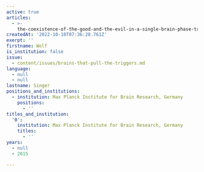 ```yaml
---
active: true
articles:
  - >-
    the-coexistence-of-the-good-and-the-evil-in-a-single-brain-phase-transitions-in-a-non-linear-dynamical-system
createdAt: '2022-10-10T07:36:28.761Z'
exerpt: ''
firstname: Wolf
is_institution: false
issue:
  - content/issues/brains-that-pull-the-triggers.md
language:
  - null
  - null
lastname: Singer
positions_and_institutions:
  - institution: Max Planck Institute for Brain Research, Germany
    positions:
      - ''
titles_and_institution:
  '0':
    institution: Max Planck Institute for Brain Research, Germany
    titles:
      - ''
years:
  - null
  - 2015

---
```

